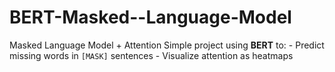 # BERT-Masked--Language-Model
Masked Language Model + Attention  Simple project using **BERT** to: - Predict missing words in `[MASK]` sentences   - Visualize attention as heatmaps  
